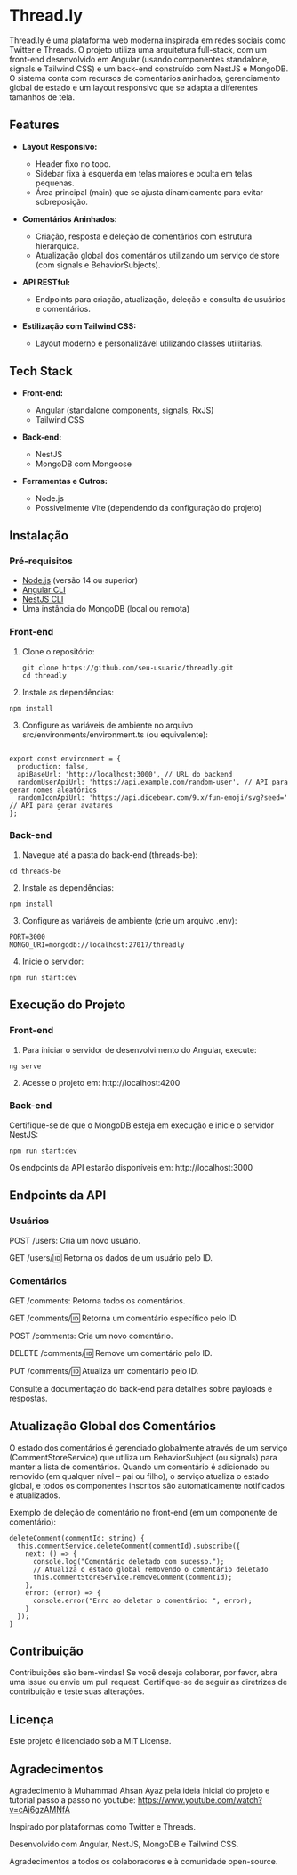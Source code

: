 # Thread.ly

Thread.ly é uma plataforma web moderna inspirada em redes sociais como Twitter e Threads. O projeto utiliza uma arquitetura full-stack, com um front-end desenvolvido em Angular (usando componentes standalone, signals e Tailwind CSS) e um back-end construído com NestJS e MongoDB. O sistema conta com recursos de comentários aninhados, gerenciamento global de estado e um layout responsivo que se adapta a diferentes tamanhos de tela.

## Features

- **Layout Responsivo:**  
  - Header fixo no topo.  
  - Sidebar fixa à esquerda em telas maiores e oculta em telas pequenas.  
  - Área principal (main) que se ajusta dinamicamente para evitar sobreposição.

- **Comentários Aninhados:**  
  - Criação, resposta e deleção de comentários com estrutura hierárquica.  
  - Atualização global dos comentários utilizando um serviço de store (com signals e BehaviorSubjects).

- **API RESTful:**  
  - Endpoints para criação, atualização, deleção e consulta de usuários e comentários.
  
- **Estilização com Tailwind CSS:**  
  - Layout moderno e personalizável utilizando classes utilitárias.

## Tech Stack

- **Front-end:**  
  - Angular (standalone components, signals, RxJS)  
  - Tailwind CSS

- **Back-end:**  
  - NestJS  
  - MongoDB com Mongoose

- **Ferramentas e Outros:**  
  - Node.js  
  - Possivelmente Vite (dependendo da configuração do projeto)

## Instalação

### Pré-requisitos

- [Node.js](https://nodejs.org/) (versão 14 ou superior)
- [Angular CLI](https://angular.io/cli)
- [NestJS CLI](https://docs.nestjs.com/cli/overview)
- Uma instância do MongoDB (local ou remota)

### Front-end

1. Clone o repositório:

   ``` 
   git clone https://github.com/seu-usuario/threadly.git
   cd threadly
2. Instale as dependências:
  ```
  npm install
  ```

3. Configure as variáveis de ambiente no arquivo src/environments/environment.ts (ou equivalente):
```

export const environment = {
  production: false,
  apiBaseUrl: 'http://localhost:3000', // URL do backend
  randomUserApiUrl: 'https://api.example.com/random-user', // API para gerar nomes aleatórios
  randomIconApiUrl: 'https://api.dicebear.com/9.x/fun-emoji/svg?seed=' // API para gerar avatares
};
```

### Back-end

1. Navegue até a pasta do back-end (threads-be):
```
cd threads-be
```

2. Instale as dependências:
```
npm install
```

3. Configure as variáveis de ambiente (crie um arquivo .env):
```
PORT=3000
MONGO_URI=mongodb://localhost:27017/threadly
```

4. Inicie o servidor:
```
npm run start:dev
```

## Execução do Projeto

### Front-end

1. Para iniciar o servidor de desenvolvimento do Angular, execute:

```
ng serve
```

2. Acesse o projeto em: http://localhost:4200

### Back-end

Certifique-se de que o MongoDB esteja em execução e inicie o servidor NestJS:
```
npm run start:dev
```

Os endpoints da API estarão disponíveis em: http://localhost:3000

## Endpoints da API
### Usuários
POST /users: Cria um novo usuário.

GET /users/:id: Retorna os dados de um usuário pelo ID.

### Comentários
GET /comments: Retorna todos os comentários.

GET /comments/:id: Retorna um comentário específico pelo ID.

POST /comments: Cria um novo comentário.

DELETE /comments/:id: Remove um comentário pelo ID.

PUT /comments/:id: Atualiza um comentário pelo ID.

Consulte a documentação do back-end para detalhes sobre payloads e respostas.

## Atualização Global dos Comentários
O estado dos comentários é gerenciado globalmente através de um serviço (CommentStoreService) que utiliza um BehaviorSubject (ou signals) para manter a lista de comentários.
Quando um comentário é adicionado ou removido (em qualquer nível – pai ou filho), o serviço atualiza o estado global, e todos os componentes inscritos são automaticamente notificados e atualizados.

Exemplo de deleção de comentário no front-end (em um componente de comentário):
```
deleteComment(commentId: string) {
  this.commentService.deleteComment(commentId).subscribe({
    next: () => {
      console.log("Comentário deletado com sucesso.");
      // Atualiza o estado global removendo o comentário deletado
      this.commentStoreService.removeComment(commentId);
    },
    error: (error) => {
      console.error("Erro ao deletar o comentário: ", error);
    }
  });
}
```
## Contribuição
Contribuições são bem-vindas! Se você deseja colaborar, por favor, abra uma issue ou envie um pull request. Certifique-se de seguir as diretrizes de contribuição e teste suas alterações.

## Licença
Este projeto é licenciado sob a MIT License.

## Agradecimentos

Agradecimento à Muhammad Ahsan Ayaz pela ideia inicial do projeto e tutorial passo a passo no youtube: https://www.youtube.com/watch?v=cAj6gzAMNfA

Inspirado por plataformas como Twitter e Threads.

Desenvolvido com Angular, NestJS, MongoDB e Tailwind CSS.

Agradecimentos a todos os colaboradores e à comunidade open-source.



